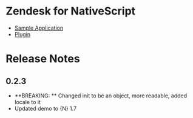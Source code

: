 # Zendesk for NativeScript

* [Sample Application](https://github.com/sitefinitysteve/nativescript-zendesk/tree/master/appsample)
* [Plugin](https://github.com/sitefinitysteve/nativescript-zendesk/tree/master/plugin)

# Release Notes #
## 0.2.3 ##
* **BREAKING: ** Changed init to be an object, more readable, added locale to it
* Updated demo to {N} 1.7
